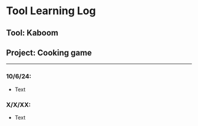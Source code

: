 # Tool Learning Log

## Tool: **Kaboom**

## Project: **Cooking game**

---

### 10/6/24:
* Text

### X/X/XX:
* Text


<!-- 
* Links you used today (websites, videos, etc)
* Things you tried, progress you made, etc
* Challenges, a-ha moments, etc
* Questions you still have
* What you're going to try next
-->
